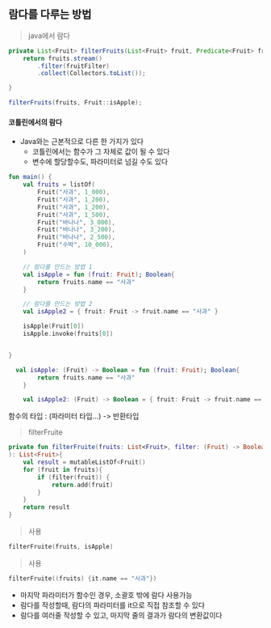 ## 람다를 다루는 방법

> java에서 람다
```java
private List<Fruit> filterFruits(List<Fruit> fruit, Predicate<Fruit> fruitFilter){
    return fruits.stream()
        .filter(fruitFilter)
        .collect(Collectors.toList());

}

filterFruits(fruits, Fruit::isApple);
```

#### 코틀린에서의 람다
        
- Java와는 근본적으로 다른 한 가지가 있다
    - 코틀린에서는 함수가 그 자체로 값이 될 수 있다
    - 변수에 할당할수도, 파라미터로 넘길 수도 있다

```kotlin
fun main() {
    val fruits = listOf(
        Fruit("사과", 1_000),
        Fruit("사과", 1_200),
        Fruit("사과", 1_200),
        Fruit("사과", 1_500),
        Fruit("바나나", 3_000),
        Fruit("바나나", 3_200),
        Fruit("바나나", 2_500),
        Fruit("수박", 10_000),
    )

    // 람다를 만드는 방법 1
    val isApple = fun (fruit: Fruit); Boolean{
        return fruits.name == "사과"
    }

    // 람다를 만드는 방법 2
    val isApple2 = { fruit: Fruit -> fruit.name == "사과" }

    isApple(Fruit[0])
    isApple.invoke(fruits[0])


}
```

```kotlin
  val isApple: (Fruit) -> Boolean = fun (fruit: Fruit); Boolean{
        return fruits.name == "사과"
    }

    val isApple2: (Fruit) -> Boolean = { fruit: Fruit -> fruit.name == "사과" }
```

함수의 타입 : (파라미터 타입...) -> 반환타입

>filterFruite
```kotlin
private fun filterFruite(fruits: List<Fruit>, filter: (Fruit) -> Boolean
): List<Fruit>{
    val result = mutableListOf<Fruit()
    for (fruit in fruits){
        if (filter(fruit)) {
            return.add(fruit)
        }
    }
    return result
}
```

> 사용
```kotlin
filterFruite(fruits, isApple)
```

> 사용
```kotlin
filterFruite((fruits) {it.name == "사과"})
```

- 마지막 파라미터가 함수인 경우, 소괄호 밖에 람다 사용가능
- 람다를 작성할때, 람다의 파라미터를 it으로 직접 참조할 수 있다
- 람다를 여러줄 작성할 수 있고, 마지막 줄의 결과가 람다의 변환값이다